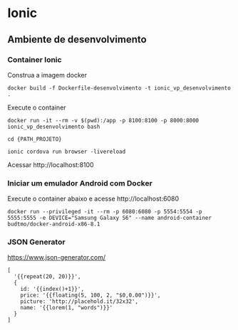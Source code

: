 # Ionic

## Ambiente de desenvolvimento

### Container Ionic

Construa a imagem docker

```
docker build -f Dockerfile-desenvolvimento -t ionic_vp_desenvolvimento .
```

Execute o container

```
docker run -it --rm -v $(pwd):/app -p 8100:8100 -p 8000:8000 ionic_vp_desenvolvimento bash

cd {PATH_PROJETO}

ionic cordova run browser -livereload
```

Acessar http://localhost:8100

### Iniciar um emulador Android com Docker

Execute o container abaixo e acesse http://localhost:6080

```
docker run --privileged -it --rm -p 6080:6080 -p 5554:5554 -p 5555:5555 -e DEVICE="Samsung Galaxy S6" --name android-container budtmo/docker-android-x86-8.1
```

### JSON Generator

https://www.json-generator.com/

```
[
  '{{repeat(20, 20)}}',
  {
    id: '{{index()+1}}',
    price: '{{floating(5, 100, 2, "$0,0.00")}}',
    picture: 'http://placehold.it/32x32',
    name: '{{lorem(1, "words")}}'
  }
]
```